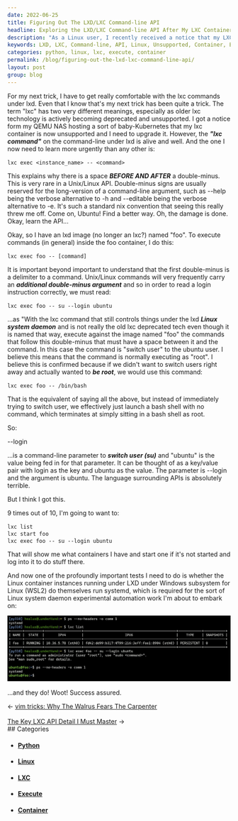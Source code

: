 ```yaml
---
date: 2022-06-25
title: Figuring Out The LXD/LXC Command-line API
headline: Exploring the LXD/LXC Command-line API After My LXC Container Became Unsupported
description: "As a Linux user, I recently received a notice that my LXC container is unsupported. To learn the LXD/LXC command-line API, I discovered the command `lxc exec instance_name -- command` to execute commands in the LXD image, `lxc list` to view containers, `lxc start foo` to start one, and `lxc exec foo -- su --login ubuntu` to log."
keywords: LXD, LXC, Command-line, API, Linux, Unsupported, Container, Execute, List, Start, Log
categories: python, linux, lxc, execute, container
permalink: /blog/figuring-out-the-lxd-lxc-command-line-api/
layout: post
group: blog
---
```



For my next trick, I have to get really comfortable with the lxc commands under
lxd. Even that I know that's my next trick has been quite a trick. The term
"lxc" has two very different meanings, especially as older lxc technology is
actively becoming deprecated and unsupported. I got a notice form my QEMU NAS
hosting a sort of baby-Kubernetes that my lxc container is now unsupported and
I need to upgrade it. However, the ***"lxc command"*** on the command-line
under lxd is alive and well. And the one I now need to learn more urgently than
any other is:

    lxc exec <instance_name> -- <command>

This explains why there is a space ***BEFORE AND AFTER*** a double-minus. This
is very rare in a Unix/Linux API. Double-minus signs are usually reserved for
the long-version of a command-line argument, such as --help being the verbose
alternative to -h and --editable being the verbose alternative to -e. It's such
a standard nix convention that seeing this really threw me off. Come on,
Ubuntu! Find a better way. Oh, the damage is done. Okay, learn the API...

Okay, so I have an lxd image (no longer an lxc?) named "foo". To execute
commands (in general) inside the foo container, I do this:

    lxc exec foo -- [command]

It is important beyond important to understand that the first double-minus is a
delimiter to a command. Unix/Linux commands will very frequently carry an
***additional double-minus argument*** and so in order to read a login
instruction correctly, we must read:

    lxc exec foo -- su --login ubuntu

...as "With the lxc command that still controls things under the lxd ***Linux
system daemon*** and is not really the old lxc deprecated tech even though it
is named that way, execute against the image named "foo" the commands that
follow this double-minus that must have a space between it and the command. In
this case the command is "switch user" to the ubuntu user. I believe this means
that the command is normally executing as "root". I believe this is confirmed
because if we didn't want to switch users right away and actually wanted to
***be root***, we would use this command:

    lxc exec foo -- /bin/bash

That is the equivalent of saying all the above, but instead of immediately
trying to switch user, we effectively just launch a bash shell with no command,
which terminates at simply sitting in a bash shell as root.

So:

  --login

...is a command-line parameter to ***switch user (su)*** and "ubuntu" is the
value being fed in for that parameter. It can be thought of as a key/value pair
with login as the key and ubuntu as the value. The parameter is --login and the
argument is ubuntu. The language surrounding APIs is absolutely terrible.

But I think I got this.

9 times out of 10, I'm going to want to:

    lxc list
    lxc start foo
    lxc exec foo -- su --login ubuntu

That will show me what containers I have and start one if it's not started and
log into it to do stuff there.

And now one of the profoundly important tests I need to do is whether the Linux
container instances running under LXD under Windows subsystem for Linux (WSL2)
do themselves run systemd, which is required for the sort of Linux system
daemon experimental automation work I'm about to embark on:

![Lxd Lxc Instances Under Wsl Wsl2 Running Systemd](/assets/images/lxd-lxc-instances-under-wsl-wsl2-running-systemd.jpg)

...and they do! Woot! Success assured.

<div class="arrow-links"><div class="post-nav-prev"><span class="arrow">&larr;&nbsp;</span><a href="/blog/vim-tricks-why-the-walrus-fears-the-carpenter/">vim tricks: Why The Walrus Fears The Carpenter</a></div> &nbsp; <div class="post-nav-next"><a href="/blog/the-key-lxc-api-detail-i-must-master/">The Key LXC API Detail I Must Master</a><span class="arrow">&nbsp;&rarr;</span></div></div>
## Categories

<ul>
<li><h4><a href='/python/'>Python</a></h4></li>
<li><h4><a href='/linux/'>Linux</a></h4></li>
<li><h4><a href='/lxc/'>LXC</a></h4></li>
<li><h4><a href='/execute/'>Execute</a></h4></li>
<li><h4><a href='/container/'>Container</a></h4></li></ul>